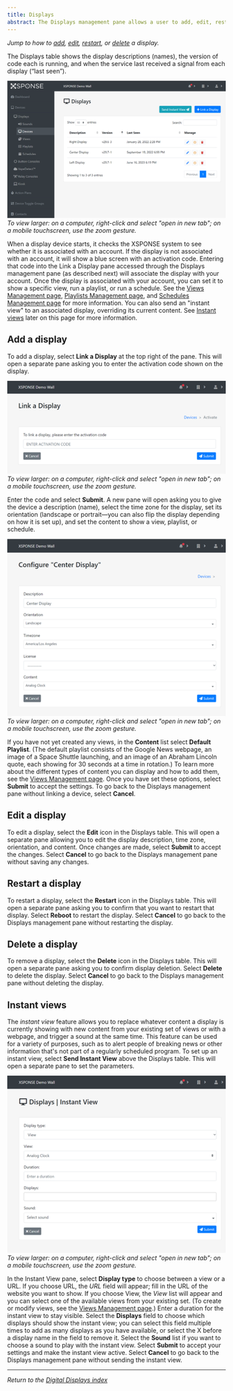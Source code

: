 ```yaml
---
title: Displays
abstract: The Displays management pane allows a user to add, edit, restart, or delete an XSPONSE Digital Display device from the service. It also allows you to send an "instant view" to a connected display. Selecting the top-level Devices link, then the Displays link and then the Devices link underneath in the navigation pane will take you to the Displays management pane. 
---
```

*Jump to how to [add](displays-management.md#add-a-display), [edit](displays-management.md#edit-a-display), [restart](displays-management.md#restart-a-display), or [delete](displays-management.md#delete-a-display) a display.*

The Displays table shows the display descriptions (names), the version of code each is running, and when the service last received a signal from each display (“last seen”). 

![displays management pane](displays_management.png)
_To view larger: on a computer, right-click and select "open in new tab"; on a mobile touchscreen, use the zoom gesture._

When a display device starts, it checks the XSPONSE system to see whether it is associated with an account. If the display is not associated with an account, it will show a blue screen with an activation code. Entering that code into the Link a Display pane accessed through the Displays management pane (as described next) will associate the display with your account. Once the display is associated with your account, you can set it to show a specific view, run a playlist, or run a schedule. See the [Views Management page](views-management.md), [Playlists Management page](playlists-management.md), and [Schedules Management page](schedules-management.md) for more information. You can also send an "instant view" to an associated display, overriding its current content. See [Instant views](displays-management.md#instant-views) later on this page for more information.

## Add a display
To add a display, select **Link a Display** at the top right of the pane. This will open a separate pane asking you to enter the activation code shown on the display. 

![link display pane](display_link.png)
_To view larger: on a computer, right-click and select "open in new tab"; on a mobile touchscreen, use the zoom gesture._

Enter the code and select **Submit**. A new pane will open asking you to give the device a description (name), select the time zone for the display, set its orientation (landscape or portrait—you can also flip the display depending on how it is set up), and set the content to show a view, playlist, or schedule. 

![edit display pane](display_edit.png)
_To view larger: on a computer, right-click and select "open in new tab"; on a mobile touchscreen, use the zoom gesture._

If you have not yet created any views, in the **Content** list select **Default Playlist**. (The default playlist consists of the Google News webpage, an image of a Space Shuttle launching, and an image of an Abraham Lincoln quote, each showing for 30 seconds at a time in rotation.) To learn more about the different types of content you can display and how to add them, see the [Views Management page](views-management.md). Once you have set these options, select **Submit** to accept the settings. To go back to the Displays management pane without linking a device, select **Cancel**.
 
## Edit a display
To edit a display, select the **Edit** icon in the Displays table. This will open a separate pane allowing you to edit the display description, time zone, orientation, and content. Once changes are made, select **Submit** to accept the changes. Select **Cancel** to go back to the Displays management pane without saving any changes.

## Restart a display
To restart a display, select the **Restart** icon in the Displays table. This will open a separate pane asking you to confirm that you want to restart that display. Select **Reboot** to restart the display. Select **Cancel** to go back to the Displays management pane without restarting the display.

## Delete a display
To remove a display, select the **Delete** icon in the Displays table. This will open a separate pane asking you to confirm display deletion. Select **Delete** to delete the display. Select **Cancel** to go back to the Displays management pane without deleting the display.

## Instant views
The *instant view* feature allows you to replace whatever content a display is currently showing with new content from your existing set of views or with a webpage, and trigger a sound at the same time. This feature can be used for a variety of purposes, such as to alert people of breaking news or other information that's not part of a regularly scheduled program. To set up an instant view, select **Send Instant View** above the Displays table. This will open a separate pane to set the parameters.

![send instant view](instant_view.png)
_To view larger: on a computer, right-click and select "open in new tab"; on a mobile touchscreen, use the zoom gesture._

In the Instant View pane, select **Display type** to choose between a view or a URL. If you choose URL, the *URL* field will appear; fill in the URL of the website you want to show. If you choose View, the *View* list will appear and you can select one of the available views from your existing set. (To create or modify views, see the [Views Management page](views-management.md).) Enter a duration for the instant view to stay visible. Select the **Displays** field to choose which displays should show the instant view; you can select this field multiple times to add as many displays as you have available, or select the X before a display name in the field to remove it. Select the **Sound** list if you want to choose a sound to play with the instant view. Select **Submit** to accept your settings and make the instant view active. Select **Cancel** to go back to the Displays management pane without sending the instant view.

___
*Return to the [Digital Displays index](index.md)*
